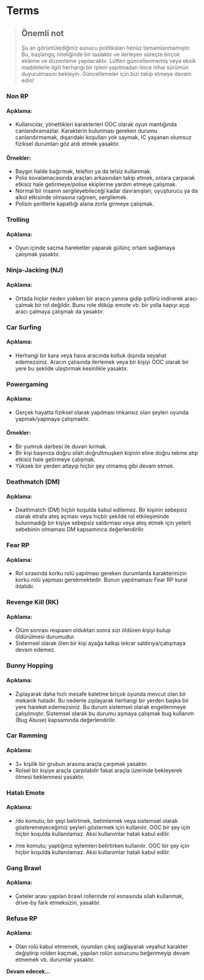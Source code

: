 # Terms

> ## Önemli not
> Şu an görüntülediğiniz sunucu politikaları henüz tamamlanmamıştır. Bu, başlangıç niteliğinde bir taslaktır ve ilerleyen süreçte birçok ekleme ve düzenleme yapılacaktır.
>Lütfen güncellenmemiş veya eksik maddelerle ilgili herhangi bir işlem yapılmadan önce nihai sürümün duyurulmasını bekleyin. Güncellemeler için bizi takip etmeye devam edin!


### Non RP
#### Açıklama: 
* Kullanıcılar, yönettikleri karakterleri OOC olarak oyun mantığında canlandıramazlar. Karakterin bulunması gereken durumu canlandırmamak, dışarıdaki koşulları yok saymak, IC yaşanan olumsuz fiziksel durumları göz ardı etmek yasaktır.
#### Örnekler: 
* Baygın halde bağırmak, telefon ya da telsiz kullanmak.
* Polis kovalamacasında araçları arkasından takip etmek, onlara çarparak etkisiz hale getirmeye/polise ekiplerine yardım etmeye çalışmak.
* Normal bir insanın sergileyebileceği kadar davranışları, uyuşturucu ya da alkol etkisinde olmasına rağmen, sergilemek.
* Polisin şeritlerle kapattığı alana zorla girmeye çalışmak.

### Trolling
#### Açıklama:
* Oyun içinde saçma hareketler yaparak gülünç ortam sağlamaya çalışmak yasaktır.

### Ninja-Jacking (NJ)
#### Açıklama: 
* Ortada hiçbir neden yokken bir aracın yanına gidip şoförü indirerek aracı çalmak bir rol değildir. Bunu role döküp emote vb. bir yolla kapıyı açıp aracı çalmaya çalışmak da yasaktır.

### Car Surfing
#### Açıklama:
* Herhangi bir kara veya hava aracında koltuk dışında seyahat edemezsiniz. Aracın çatısında ilerlemek veya bir kişiyi OOC olarak bir yere bu şekilde ulaştırmak kesinlikle yasaktır.

### Powergaming 
#### Açıklama:
* Gerçek hayatta fiziksel olarak yapılması imkansız olan şeyleri oyunda yapmak/yapmaya çalışmaktır.
#### Örnekler:
* Bir yumruk darbesi ile duvarı kırmak.
* Bir kişi başınıza doğru silah doğrultmuşken kişinin eline doğru tekme atıp etkisiz hale getirmeye çalışmak.
* Yüksek bir yerden atlayıp hiçbir şey olmamış gibi devam etmek.

### Deathmatch (DM)
#### Açıklama:
* Deathmatch (DM) hiçbir koşulda kabul edilemez. Bir kişinin sebepsiz olarak etrafa ateş açması veya hiçbir şekilde rol etkileşiminde bulunmadığı bir kişiye sebepsiz saldırması veya ateş etmek için yeterli sebebinin olmaması DM kapsamınca değerlendirilir.

### Fear RP
#### Açıklama:
* Rol sırasında korku rolü yapılması gereken durumlarda karakterinizin korku rolü yapması gerekmektedir. Bunun yapılmaması Fear RP kural ihlalidir. 

### Revenge Kill (RK)
#### Açıklama: 
* Ölüm sonrası respawn olduktan sonra sizi öldüren kişiyi bulup öldürülmesi durumudur.
* Sistemsel olarak ölen bir kişi ayağa kalkıp tekrar saldırıya/çatışmaya devam edemez.

### Bunny Hopping
#### Açıklama:
* Zıplayarak daha hızlı mesafe katetme birçok oyunda mevcut olan bir mekanik hatadır. Bu nedenle zıplayarak herhangi bir yerden başka bir yere hareket edemezsiniz. Bu durum sistemsel olarak engellenmeye çalışılmıştır. Sistemsel olarak bu durumu aşmaya çalışmak bug kullanım (Bug Abuse) kapsamında değerlendirilir.

### Car Ramming
#### Açıklama:
* 3+ kişilik bir grubun arasına araçla çarpmak yasaktır.
* Rolsel bir kişiye araçla çarpılabilir fakat araçla üzerinde bekleyerek ölmesi beklenmesi yasaktır.

### Hatalı Emote
#### Açıklama: 
* /do komutu; bir şeyi belirtmek, betimlemek veya sistemsel olarak gösteremeyeceğimiz şeyleri göstermek için kullanılır. OOC bir şey için hiçbir koşulda kullanılamaz. Aksi kullanımlar hatalı kabul edilir.

* /me komutu; yaptığınız eylemleri belirtirken kullanılır. OOC bir şey için hiçbir koşulda kullanılamaz. Aksi kullanımlar hatalı kabul edilir.

### Gang Brawl
#### Açıklama:
* Çeteler arası yapılan brawl rollerinde rol esnasında silah kullanmak, drive-by fark etmeksizin, yasaktır.

### Refuse RP 
#### Açıklama:
* Olan rolü kabul etmemek, oyundan çıkış sağlayarak veyahut karakter değiştirip rolden kaçmak, yapılan rolün sonucunu beğenmeyip devam etmemek vb. durumlar yasaktır. 



**Devam edecek...**
